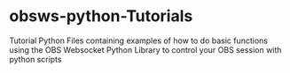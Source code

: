 # obsws-python-Tutorials
Tutorial Python Files containing examples of how to do basic functions using the OBS Websocket Python Library to control your OBS session with python scripts
